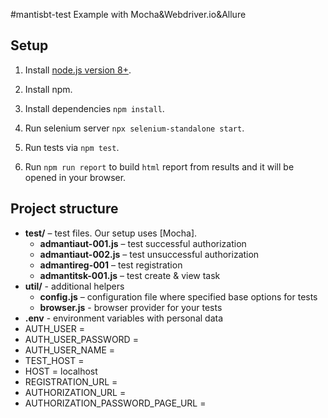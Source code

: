 #mantisbt-test
Example with Mocha&Webdriver.io&Allure

## Setup

1. Install [node.js version 8+](https://nodejs.org/).
2. Install npm.

3. Install dependencies `npm install`.
4. Run selenium server `npx selenium-standalone start`.
4. Run tests via `npm test`.
5. Run `npm run report` to build `html` report from results and it will be
opened in your browser.

## Project structure

* **test/** – test files. Our setup uses [Mocha].
    * **admantiaut-001.js** – test successful authorization
    * **admantiaut-002.js** – test unsuccessful authorization
    * **admantireg-001** – test registration
    * **admantitsk-001.js** – test create & view task
* **util/** - additional helpers
    * **config.js** – configuration file where specified base options for tests
    * **browser.js** - browser provider for your tests
* **.env** - environment variables with personal data
* AUTH_USER = 
* AUTH_USER_PASSWORD = 
* AUTH_USER_NAME =
* TEST_HOST = 
* HOST = localhost
* REGISTRATION_URL = 
* AUTHORIZATION_URL = 
* AUTHORIZATION_PASSWORD_PAGE_URL = 
    
